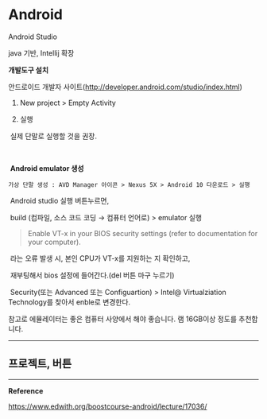 # Android

Android Studio

java 기반, Intellij 확장



**개발도구 설치**

안드로이드 개발자 사이트(http://developer.android.com/studio/index.html)



1) New project > Empty Activity



2) 실행

​	실제 단말로 실행할 것을 권장.

​	

​	**Android emulator 생성**

 	가상 단말 생성 : AVD Manager 아이콘 > Nexus 5X > Android 10 다운로드 > 실행



​	Android studio 실행 버튼누르면,

​	build (컴파일, 소스 코드 코딩 → 컴퓨터 언어로) > emulator 실행



>  Enable VT-x in your BIOS security settings (refer to documentation for your computer).

​	라는 오류 발생 시, 본인 CPU가 VT-x를 지원하는 지 확인하고,

​	재부팅해서 bios 설정에 들어간다.(del 버튼 마구 누르기)

​	Security(또는 Advanced 또는 Configuartion) > Intel@ Virtualziation Technology를 찾아서 enble로 변경한다.



참고로 에뮬레이터는 좋은 컴퓨터 사양에서 해야 좋습니다. 램 16GB이상 정도를 추천합니다.





---

## 프로젝트, 버튼







---

**Reference**

https://www.edwith.org/boostcourse-android/lecture/17036/
